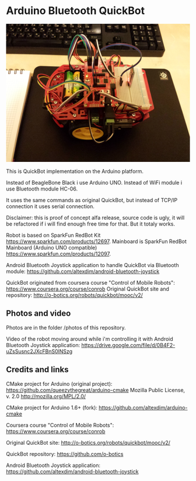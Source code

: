 Arduino Bluetooth QuickBot 
==================================

![Arduino QuickBot](/photos/20150504_233456.jpg?raw=true "Arduino QuickBot")

This is QuickBot implementation on the Arduino platform.

Instead of BeagleBone Black i use Arduino UNO.
Instead of WiFi module i use Bluetooth module HC-06.

It uses the same commands as original QuickBot, but instead of TCP/IP connection
it uses serial connection.

Disclaimer: this is proof of concept alfa release, 
source code is ugly, it will be refactored if i will 
find enough free time for that. But it totaly works.

Robot is based on SparkFun RedBot Kit
    https://www.sparkfun.com/products/12697.
Mainboard is SparkFun RedBot Mainboard (Arduino UNO compatible)
    https://www.sparkfun.com/products/12097.

Android Bluetooth Joystick application to handle QuickBot via Bluetooth module:
    https://github.com/altexdim/android-bluetooth-joystick

QuickBot originated from coursera course "Control of Mobile Robots": 
    https://www.coursera.org/course/conrob
Original QuickBot site and repository:
    http://o-botics.org/robots/quickbot/mooc/v2/

Photos and video
----------------------------------
Photos are in the folder /photos of this repository.

Video of the robot moving around while i'm controlling it with
Android Bluetooth Joystick application:
    https://drive.google.com/file/d/0B4F2-uZsSusnc2JXcFBnS0lNSzg

Credits and links
----------------------------------
CMake project for Arduino (original project):
    https://github.com/queezythegreat/arduino-cmake
    Mozilla Public License, v. 2.0 http://mozilla.org/MPL/2.0/

CMake project for Arduino 1.6+ (fork):
    https://github.com/altexdim/arduino-cmake

Coursera course "Control of Mobile Robots": 
    https://www.coursera.org/course/conrob

Original QuickBot site:
    http://o-botics.org/robots/quickbot/mooc/v2/

QuickBot repository:
    https://github.com/o-botics

Android Bluetooth Joystick application:
    https://github.com/altexdim/android-bluetooth-joystick
